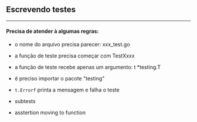 ## Escrevendo testes
 
-----------------------------------------------

#### Precisa de atender à algumas regras:
 
- o nome do arquivo precisa parecer: xxx_test.go
- a função de teste precisa começar com TestXxxx
- a função de teste recebe apenas um argumento: t *testing.T
- é preciso importar o pacote "testing"

- ` t.Errorf `
printa a mensagem e falha o teste

- subtests
- asstertion moving to function
